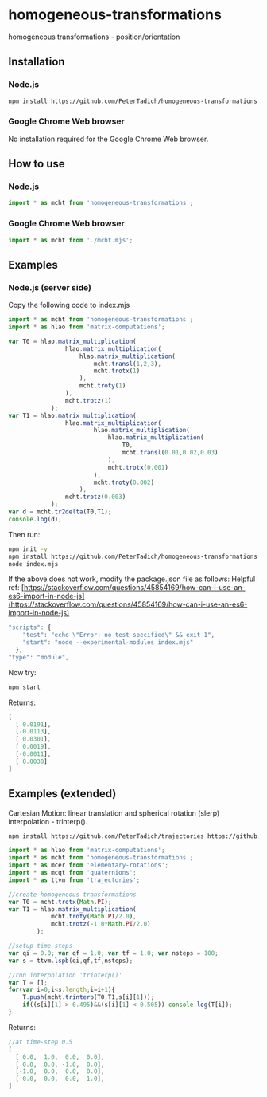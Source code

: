 # homogeneous-transformations
homogeneous transformations - position/orientation

## Installation

### Node.js

```bash
npm install https://github.com/PeterTadich/homogeneous-transformations
```

### Google Chrome Web browser

No installation required for the Google Chrome Web browser.

## How to use

### Node.js

```js
import * as mcht from 'homogeneous-transformations';
```

### Google Chrome Web browser

```js
import * as mcht from './mcht.mjs';
```

## Examples

### Node.js (server side)

Copy the following code to index.mjs

```js
import * as mcht from 'homogeneous-transformations';
import * as hlao from 'matrix-computations';

var T0 = hlao.matrix_multiplication(
                hlao.matrix_multiplication(
                    hlao.matrix_multiplication(
                        mcht.transl(1,2,3),
                        mcht.trotx(1)
                    ),
                    mcht.troty(1)
                ),
                mcht.trotz(1)
            );
var T1 = hlao.matrix_multiplication(
                hlao.matrix_multiplication(
                        hlao.matrix_multiplication(
                            hlao.matrix_multiplication(
                                T0,
                                mcht.transl(0.01,0.02,0.03)
                            ),
                            mcht.trotx(0.001)
                        ),
                        mcht.troty(0.002)
                    ),
                mcht.trotz(0.003)
            );
var d = mcht.tr2delta(T0,T1);
console.log(d);
```

Then run:

```bash
npm init -y
npm install https://github.com/PeterTadich/homogeneous-transformations
node index.mjs
```

If the above does not work, modify the package.json file as follows:
Helpful ref: [https://stackoverflow.com/questions/45854169/how-can-i-use-an-es6-import-in-node-js](https://stackoverflow.com/questions/45854169/how-can-i-use-an-es6-import-in-node-js)

```js
"scripts": {
    "test": "echo \"Error: no test specified\" && exit 1",
    "start": "node --experimental-modules index.mjs"
  },
"type": "module",
```

Now try:

```bash
npm start
```

Returns:

```js
[
  [ 0.0191],
  [-0.0113],
  [ 0.0301],
  [ 0.0019],
  [-0.0011],
  [ 0.0030]
]
```

## Examples (extended)

Cartesian Motion: linear translation and spherical rotation (slerp) interpolation - trinterp().

```bash
npm install https://github.com/PeterTadich/trajectories https://github.com/PeterTadich/homogeneous-transformations
```

```js
import * as hlao from 'matrix-computations';
import * as mcht from 'homogeneous-transformations';
import * as mcer from 'elementary-rotations';
import * as mcqt from 'quaternions';
import * as ttvm from 'trajectories';

//create homogeneous transformations
var T0 = mcht.trotx(Math.PI);
var T1 = hlao.matrix_multiplication(
            mcht.troty(Math.PI/2.0),
            mcht.trotz(-1.0*Math.PI/2.0)
        );

//setup time-steps
var qi = 0.0; var qf = 1.0; var tf = 1.0; var nsteps = 100; 
var s = ttvm.lspb(qi,qf,tf,nsteps);

//run interpolation 'trinterp()'
var T = [];
for(var i=0;i<s.length;i=i+1){
    T.push(mcht.trinterp(T0,T1,s[i][1]));
    if((s[i][1] > 0.495)&&(s[i][1] < 0.505)) console.log(T[i]);
}
```

Returns:

```js
//at time-step 0.5
[
  [ 0.0,  1.0,  0.0,  0.0],
  [ 0.0,  0.0, -1.0,  0.0],
  [-1.0,  0.0,  0.0,  0.0],
  [ 0.0,  0.0,  0.0,  1.0],
]
```